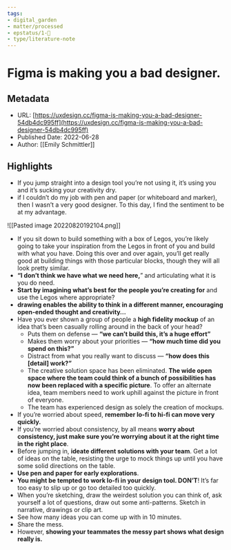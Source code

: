 ```yaml
---
tags: 
- digital_garden
- matter/processed
- epstatus/1-🌱
- type/literature-note
---
```

# Figma is making you a bad designer.
## Metadata
* URL: [https://uxdesign.cc/figma-is-making-you-a-bad-designer-54db4dc995ff](https://uxdesign.cc/figma-is-making-you-a-bad-designer-54db4dc995ff)
* Published Date: 2022-06-28
* Author: [[Emily Schmittler]]

## Highlights
* If you jump straight into a design tool you’re not using it, it’s using you and it’s sucking your creativity dry.
* if I couldn’t do my job with pen and paper (or whiteboard and marker), then I wasn’t a very good designer. To this day, I find the sentiment to be at my advantage.

![[Pasted image 20220820192104.png]]

* If you sit down to build something with a box of Legos, you’re likely going to take your inspiration from the Legos in front of you and build with what you have. Doing this over and over again, you’ll get really good at building things with those particular blocks, though they will all look pretty similar.
* **“I don’t think we have what we need here,**” and articulating what it is you do need.
* **Start by imagining what’s best for the people you’re creating for** and use the Legos where appropriate?
* **drawing enables the ability to think in a different manner, encouraging open-ended thought and creativity…**
* Have you ever shown a group of people a **high fidelity mockup** of an idea that’s been casually rolling around in the back of your head?
	* Puts them on defense — **“we can’t build this, it’s a huge effort”** 
	* Makes them worry about your priorities — **“how much time did you spend on this?”** 
	* Distract from what you really want to discuss — **“how does this [detail] work?”**
	* The creative solution space has been eliminated. **The wide open space where the team could think of a bunch of possibilities has now been replaced with a specific picture**. To offer an alternate idea, team members need to work uphill against the picture in front of everyone.
	* The team has experienced design as solely the creation of mockups.
* If you’re worried about speed, **remember lo-fi to hi-fi can move very quickly.**
* If you’re worried about consistency, by all means **worry about consistency, just make sure you’re worrying about it at the right time in the right place**.
* Before jumping in, **ideate different solutions with your team**. Get a lot of ideas on the table, resisting the urge to mock things up until you have some solid directions on the table.
* **Use pen and paper for early explorations**.
* **You might be tempted to work lo-fi in your design tool. DON’T**! It’s far too easy to slip up or go too detailed too quickly.
* When you’re sketching, draw the weirdest solution you can think of, ask yourself a lot of questions, draw out some anti-patterns. Sketch in narrative, drawings or clip art.
* See how many ideas you can come up with in 10 minutes.
* Share the mess.
* However, **showing your teammates the messy part shows what design really is.**